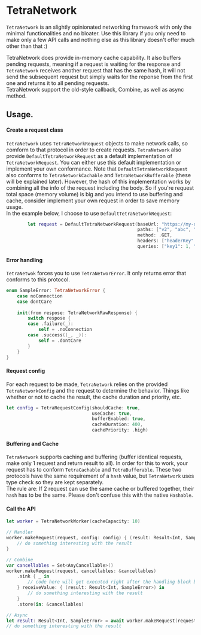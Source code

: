 # TetraNetwork
`TetraNetwork` is an slightly opinionated networking framework with only the minimal functionalities and no bloater. Use this library if you only need to make only a few API calls and nothing else as this library doesn't offer much other than that :)

TetraNetwork does provide in-memory cache capability. It also buffers pending requests, meaning if a request is waiting for the response and `TetraNetwork` receives another request that has the same hash, it will not send the subsequent request but simply waits for the reponse from the first one and returns it to all pending requests.<br/>
TetraNetwork support the old-style callback, Combine, as well as async method.

## Usage.

#### Create a request class
`TetraNetwork` uses `TetraNetworkRequest` objects to make network calls, so comform to that protocol in order to create requests.
`TetraNetwork` also provide `DefaultTetraNetworkRequest` as a default implementation of `TetraNetworkRequest`. You can either use this default implementation or implement your own conformance. Note that `DefaultTetraNetworkRequest` also conforms to `TetraNetworkCachable` and `TetraNetworkBufferable` (these will be explained later). However, the hash of this implementation works by combining all the info of the request including the body. So if you're request total space (memory volume) is big and you intend to use buffering and cache, consider implement your own request in order to save memory usage.<br/>
In the example below, I choose to use `DefaultTetraNetworkRequest`:
```Swift
        let request = DefaultTetraNetworkRequest(baseUrl: "https://my-domain.com",
                                                 paths: ["v2", "abc", "def"],
                                                 method: .GET,
                                                 headers: ["headerKey": 123456],
                                                 queries: ["key1": 1, "key2": "2"])
```

#### Error handling
`TetraNetwok` forces you to use `TetraNetworError`. It only returns error that conforms to this protocol.
```Swift
enum SampleError: TetraNetworkError {
    case noConnection
    case dontCare
    
    init(from respose: TetraNetworkRawResponse) {
        switch respose {
        case .failure(_):
            self = .noConnection
        case .success((_, _)):
            self = .dontCare
        }
    }
}
```

#### Request config
For each request to be made, `TetraNetwork` relies on the provided `TetraNetworkConfig` and the request to determine the behavior. Things like whether or not to cache the result, the cache duration and priority, etc.
```Swift
let config = TetraRequestConfig(shouldCache: true,
                                useCache: true,
                                bufferEnabled: true,
                                cacheDuration: 400,
                                cachePriority: .high)
```

#### Buffering and Cache
`TetraNetwork` supports caching and buffering (buffer identical requests, make only 1 request and return result to all). In order for this to work, your request has to conform `TetraCachable` and `TetraBufferable`. These two protocols have the same requirement of a `hash` value, but `TetraNetwork` uses type check so they are kept separately. <br/>
The rule are: If 2 request can use the same cache or buffered together, their `hash` has to be the same. Please don't confuse this with the native `Hashable`.

#### Call the API
```Swift
let worker = TetraNetworkWorker(cacheCapacity: 10)

// Handler
worker.makeRequest(request, config: config) { (result: Result<Int, SampleError>) in
    // do something interesting with the result
}

// Combine
var cancellables = Set<AnyCancellable>()
worker.makeRequest(request, cancellables: &cancellables)
    .sink { _ in
        // code here will get executed right after the handling block below
    } receiveValue: { (result: Result<Int, SampleError>) in
        // do something interesting with the result
    }
    .store(in: &cancellables)

// Async
let result: Result<Int, SampleError> = await worker.makeRequest(request, config: config)
// do something interesting with the result
```
